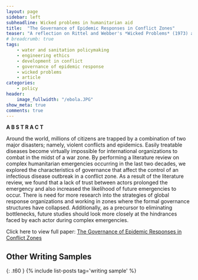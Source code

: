 ```yaml
---
layout: page
sidebar: left
subheadline: Wicked problems in humanitarian aid
title:  "The Governance of Epidemic Responses in Conflict Zones"
teaser: "A reflection on Rittel and Webber's *Wicked Problems* (1973) applied to a complex humanitarian emergency."
# breadcrumb: true
tags:
    - water and sanitation policymaking
    - engineering ethics
    - development in conflict
    - governance of epidemic response
    - wicked problems
    - article
categories:
    - policy
header: 
    image_fullwidth: "/ebola.JPG"
show_meta: true
comments: true
---
```

__A B S T R A C T__

Around the world, millions of citizens are trapped by a combination of two major disasters; namely, violent conflicts and epidemics. Easily treatable diseases become virtually impossible for international organizations to combat in the midst of a war zone. By performing a literature review on complex humanitarian emergencies occurring in the last two decades, we explored the characteristics of governance that affect the control of an infectious disease outbreak in a conflict zone. As a result of the literature review, we found that a lack of trust between actors prolonged the emergency and also increased the likelihood of future emergencies to occur. There is need for more research into the strategies of global response organizations and working in zones where the formal governance structures have collapsed. Additionally, as a precursor to eliminating bottlenecks, future studies should look more closely at the hindrances faced by each actor during complex emergencies.

Click here to view full paper: [The Governance of Epidemic Responses in Conflict Zones](https://github.com/shannongross/shannongross.github.io/blob/master/pdfs/grand_challenges.pdf)



 
## Other Writing Samples
{: .t60 }
{% include list-posts tag='writing sample' %} 
